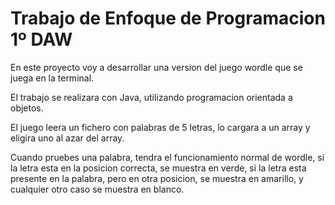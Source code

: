 # Trabajo de Enfoque de Programacion 1º DAW

En este proyecto voy a desarrollar una version del juego wordle que se juega en la terminal.

El trabajo se realizara con Java, utilizando programacion orientada a objetos.

El juego leera un fichero con palabras de 5 letras, lo cargara a un array y eligira uno al azar del array.

Cuando pruebes una palabra, tendra el funcionamiento normal de wordle, si la letra esta en la posicion correcta, se muestra en verde, si la letra esta presente en la palabra, pero en otra posicion, se muestra en amarillo, y cualquier otro caso se muestra en blanco.
